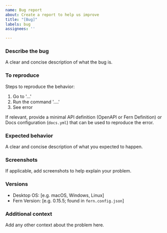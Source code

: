 ```yaml
---
name: Bug report
about: Create a report to help us improve
title: "[Bug]"
labels: bug
assignees: ''

---
```


### Describe the bug
A clear and concise description of what the bug is.

### To reproduce
Steps to reproduce the behavior:

1. Go to '...'
2. Run the command '....'
3. See error

If relevant, provide a minimal API definition (OpenAPI or Fern Definition) or Docs configuration (`docs.yml`) that can be used to reproduce the error.

### Expected behavior
A clear and concise description of what you expected to happen.

### Screenshots
If applicable, add screenshots to help explain your problem.

### Versions
- Desktop OS: [e.g. macOS, Windows, Linux]  
- Fern Version: [e.g. 0.15.5; found in `fern.config.json`]

### Additional context
Add any other context about the problem here.
